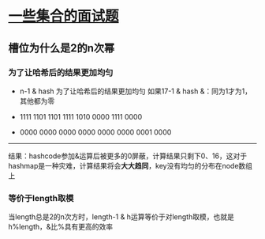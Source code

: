 # [一些集合的面试题](https://github.com/13046255574/blog/issues/10)

## 槽位为什么是2的n次幂
### 为了让哈希后的结果更加均匀
- n-1 & hash
为了让哈希后的结果更加均匀
如果17-1 & hash  &：同为1才为1，其他都为零

- 1111 1101 1101 1111 1010 0000 1111 0000
- 0000 0000 0000 0000 0000 0000 0001 0000
----
结果：hashcode参加&运算后被更多的0屏蔽，计算结果只剩下0、16，这对于hashmap是一种灾难，计算结果将会**大大趋同**，key没有均匀的分布在node数组上
### 等价于length取模
当length总是2的n次方时，length-1 & h运算等价于对length取模，也就是h%length，&比%具有更高的效率